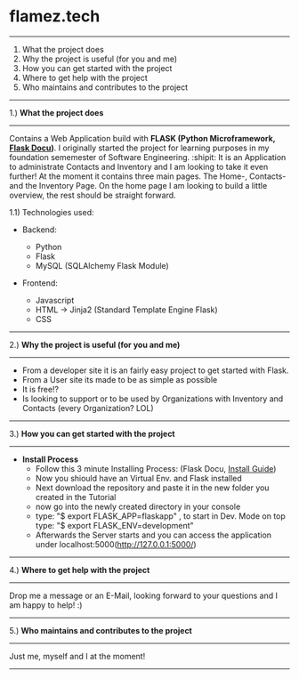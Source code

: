 # flamez.tech

--------------------------------------------------

1. What the project does
2. Why the project is useful (for you and me)
3. How you can get started with the project
4. Where to get help with the project
5. Who maintains and contributes to the project

--------------------------------------------------



1.) **What the project does**

--------------------------------------------------

Contains a Web Application build with **FLASK (Python Microframework, [Flask Docu](http://flask.pocoo.org/docs/1.0/))**.
I originally started the project for learning purposes in my foundation sememester of Software Engineering. :shipit:
It is an Application to administrate Contacts and Inventory and I am looking to take it even further! At the moment it contains three     main pages. The Home-, Contacts- and the Inventory Page. On the home page I am looking to build a little overview, the rest should be     straight forward. 


1.1) Technologies used:

- Backend:
  - Python
  - Flask
  - MySQL (SQLAlchemy Flask Module)

- Frontend:
  - Javascript
  - HTML -> Jinja2 (Standard Template Engine Flask)
  - CSS 
 --------------------------------------------------
 
 
 
  2.) **Why the project is useful (for you and me)**
  
 --------------------------------------------------

 - From a developer site it is an fairly easy project to get started with Flask. 
 - From a User site its made to be as simple as possible 
 - It is free!?
 - Is looking to support or to be used by Organizations with Inventory and Contacts (every Organization? LOL)
  --------------------------------------------------
 
 
 
 3.) **How you can get started with the project**
 
 --------------------------------------------------

- **Install Process**
  - Follow this 3 minute Installing Process: (Flask Docu, [Install Guide](http://flask.pocoo.org/docs/1.0/installation/))
  - Now you shiould have an Virtual Env. and Flask installed
  - Next download the repository and paste it in the new folder you created in the Tutorial
  - now go into the newly created directory in your console 
  - type: "$ export FLASK_APP=flaskapp" , to start in Dev. Mode on top type: "$ export FLASK_ENV=development"
  - Afterwards the Server starts and you can access the application under localhost:5000(http://127.0.0.1:5000/)
 --------------------------------------------------



4.) **Where to get help with the project**

--------------------------------------------------

Drop me a message or an E-Mail, looking forward to your questions and I am happy to help! :)

--------------------------------------------------



5.) **Who maintains and contributes to the project**

--------------------------------------------------

Just me, myself and I at the moment!

--------------------------------------------------
